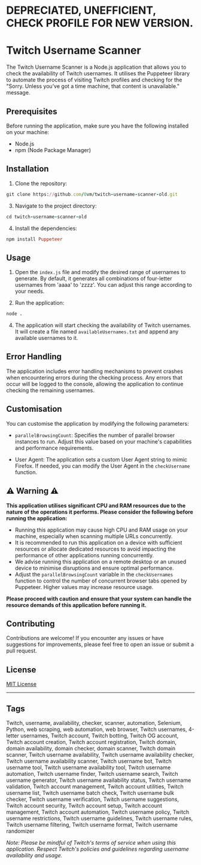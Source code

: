 # DEPRECIATED, UNEFFICIENT, CHECK PROFILE FOR NEW VERSION.

# Twitch Username Scanner

The Twitch Username Scanner is a Node.js application that allows you to check the availability of Twitch usernames. It utilises the Puppeteer library to automate the process of visiting Twitch profiles and checking for the "Sorry. Unless you’ve got a time machine, that content is unavailable." message.

## Prerequisites

Before running the application, make sure you have the following installed on your machine:

- Node.js
- npm (Node Package Manager)

## Installation

1. Clone the repository:
```ruby
git clone https://github.com/0vm/twitch-username-scanner-old.git
```

3. Navigate to the project directory:
```ruby
cd twitch-username-scanner-old
```

4. Install the dependencies:
```ruby
npm install Puppeteer
```

## Usage

1. Open the `index.js` file and modify the desired range of usernames to generate. By default, it generates all combinations of four-letter usernames from 'aaaa' to 'zzzz'. You can adjust this range according to your needs.

2. Run the application:
```ruby
node .
```

4. The application will start checking the availability of Twitch usernames. It will create a file named `availableUsernames.txt` and append any available usernames to it.

## Error Handling

The application includes error handling mechanisms to prevent crashes when encountering errors during the checking process. Any errors that occur will be logged to the console, allowing the application to continue checking the remaining usernames.

## Customisation

You can customise the application by modifying the following parameters:

- `parallelBrowsingCount`: Specifies the number of parallel browser instances to run. Adjust this value based on your machine's capabilities and performance requirements.

- User Agent: The application sets a custom User Agent string to mimic Firefox. If needed, you can modify the User Agent in the `checkUsername` function.

## ⚠️ Warning ⚠️

**This application utilises significant CPU and RAM resources due to the nature of the operations it performs. Please consider the following before running the application:**

- Running this application may cause high CPU and RAM usage on your machine, especially when scanning multiple URLs concurrently.
- It is recommended to run this application on a device with sufficient resources or allocate dedicated resources to avoid impacting the performance of other applications running concurrently.
- We advise running this application on a remote desktop or an unused device to minimise disruptions and ensure optimal performance.
- Adjust the `parallelBrowsingCount` variable in the `checkUsernames` function to control the number of concurrent browser tabs opened by Puppeteer. Higher values may increase resource usage.

**Please proceed with caution and ensure that your system can handle the resource demands of this application before running it.**

## Contributing

Contributions are welcome! If you encounter any issues or have suggestions for improvements, please feel free to open an issue or submit a pull request.

## License

[MIT License](LICENSE)

---
## Tags

Twitch, username, availability, checker, scanner, automation, Selenium, Python, web scraping, web automation, web browser, Twitch usernames, 4-letter usernames, Twitch account, Twitch botting, Twitch OG account, Twitch account creation, Twitch account registration, Twitch domain, domain availability, domain checker, domain scanner, Twitch domain scanner, Twitch username availability, Twitch username availability checker, Twitch username availability scanner, Twitch username bot, Twitch username tool, Twitch username availability tool, Twitch username automation, Twitch username finder, Twitch username search, Twitch username generator, Twitch username availability status, Twitch username validation, Twitch account management, Twitch account utilities, Twitch username list, Twitch username batch check, Twitch username bulk checker, Twitch username verification, Twitch username suggestions, Twitch account security, Twitch account setup, Twitch account management, Twitch account automation, Twitch username policy, Twitch username restrictions, Twitch username guidelines, Twitch username rules, Twitch username filtering, Twitch username format, Twitch username randomizer


*Note: Please be mindful of Twitch's terms of service when using this application. Respect Twitch's policies and guidelines regarding username availability and usage.*
